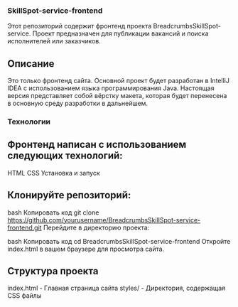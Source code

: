 ### SkillSpot-service-frontend

Этот репозиторий содержит фронтенд проекта BreadcrumbsSkillSpot-service. Проект предназначен для публикации вакансий и поиска исполнителей или заказчиков.

## Описание

Это только фронтенд сайта. Основной проект будет разработан в IntelliJ IDEA с использованием языка программирования Java. Настоящая версия представляет собой вёрстку макета, которая будет перенесена в основную среду разработки в дальнейшем.

### Технологии

## Фронтенд написан с использованием следующих технологий:

HTML
CSS
Установка и запуск

## Клонируйте репозиторий:

bash
Копировать код
git clone https://github.com/yourusername/BreadcrumbsSkillSpot-service-frontend.git
Перейдите в директорию проекта:

bash
Копировать код
cd BreadcrumbsSkillSpot-service-frontend
Откройте index.html в вашем браузере для просмотра сайта.

## Структура проекта

index.html - Главная страница сайта
styles/ - Директория, содержащая CSS файлы
